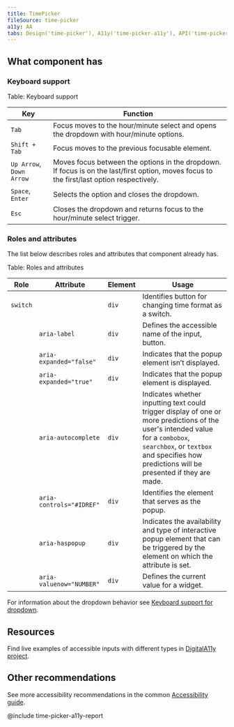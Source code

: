 ```yaml
---
title: TimePicker
fileSource: time-picker
a11y: AA
tabs: Design('time-picker'), A11y('time-picker-a11y'), API('time-picker-api'), Example('time-picker-code'), Changelog('time-picker-changelog')
---
```


## What component has

### Keyboard support

Table: Keyboard support

| Key                      | Function                                                                                                                                  |
| ------------------------ | ----------------------------------------------------------------------------------------------------------------------------------------- |
| `Tab`                    | Focus moves to the hour/minute select and opens the dropdown with hour/minute options.                                                    |
| `Shift + Tab`            | Focus moves to the previous focusable element.                                                                                            |
| `Up Arrow`, `Down Arrow` | Moves focus between the options in the dropdown. If focus is on the last/first option, moves focus to the first/last option respectively. |
| `Space`, `Enter`         | Selects the option and closes the dropdown.                                                                                               |
| `Esc`                    | Closes the dropdown and returns focus to the hour/minute select trigger.                                                                  |

### Roles and attributes

The list below describes roles and attributes that component already has.

Table: Roles and attributes

| Role     | Attribute                | Element | Usage                                                                                                                                                                                                                        |
| -------- | ------------------------ | ------- | ---------------------------------------------------------------------------------------------------------------------------------------------------------------------------------------------------------------------------- |
| `switch` |                          | `div`   | Identifies button for changing time format as a switch.                                                                                                                                                                      |
|          | `aria-label`             | `div`   | Defines the accessible name of the input, button.                                                                                                                                                                            |
|          | `aria-expanded="false"`  | `div`   | Indicates that the popup element isn’t displayed.                                                                                                                                                                           |
|          | `aria-expanded="true"`   | `div`   | Indicates that the popup element is displayed.                                                                                                                                                                               |
|          | `aria-autocomplete`      | `div`   | Indicates whether inputting text could trigger display of one or more predictions of the user's intended value for a `combobox`, `searchbox`, or `textbox` and specifies how predictions will be presented if they are made. |
|          | `aria-controls="#IDREF"` | `div`   | Identifies the element that serves as the popup.                                                                                                                                                                             |
|          | `aria-haspopup`          | `div`   | Indicates the availability and type of interactive popup element that can be triggered by the element on which the attribute is set.                                                                                         |
|          | `aria-valuenow="NUMBER"` | `div`   | Defines the current value for a widget.                                                                                                                                                                                      |

For information about the dropdown behavior see [Keyboard support for dropdown](/core-principles/a11y/a11y-keyboard#a9cbfb).

## Resources

Find live examples of accessible inputs with different types in [DigitalA11y project](https://www.digitala11y.com/demos/accessibility-of-html-input-types-examples/).

## Other recommendations

See more accessibility recommendations in the common [Accessibility guide](/core-principles/a11y/a11y).

@include time-picker-a11y-report
